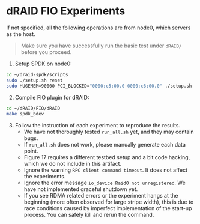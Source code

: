 # dRAID FIO Experiments

If not specified, all the following operations are from node0, which servers as the host. 

>Make sure you have successfully run the basic test under `dRAID/` before you proceed.

1. Setup SPDK on node0:
```Bash
cd ~/draid-spdk/scripts
sudo ./setup.sh reset
sudo HUGEMEM=90000 PCI_BLOCKED="0000:c5:00.0 0000:c6:00.0" ./setup.sh
```

2. Compile FIO plugin for dRAID:
```Bash
cd ~/dRAID/FIO/dRAID
make spdk_bdev
```

3. Follow the instruction of each experiment to reproduce the results.
   - We have not thoroughly tested `run_all.sh` yet, and they may contain bugs.
   - If `run_all.sh` does not work, please manually generate each data point.
   - Figure 17 requires a different testbed setup and a bit code hacking, which we do not include in this artifact.
   - Ignore the warning `RPC client command timeout`. It does not affect the experiments.
   - Ignore the error message `io_device Raid0 not unregistered`. We have not implemented graceful shutdown yet.
   - If you see RDMA related errors or the experiment hangs at the beginning (more often observed for large stripe width), this is due to race conditions caused by imperfect implementation of the start-up process. You can safely kill and rerun the command.